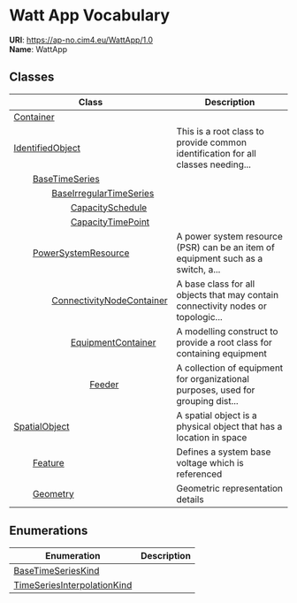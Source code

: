 # Watt App Vocabulary



**URI**: https://ap-no.cim4.eu/WattApp/1.0<br />
**Name**: WattApp



## Classes

| Class | Description |
| --- | --- |
| [Container](Container.md) |  |
| [IdentifiedObject](IdentifiedObject.md) | This is a root class to provide common identification for all classes needing... |
| &nbsp;&nbsp;&nbsp;&nbsp;&nbsp;&nbsp;&nbsp;&nbsp;[BaseTimeSeries](BaseTimeSeries.md) |  |
| &nbsp;&nbsp;&nbsp;&nbsp;&nbsp;&nbsp;&nbsp;&nbsp;&nbsp;&nbsp;&nbsp;&nbsp;&nbsp;&nbsp;&nbsp;&nbsp;[BaseIrregularTimeSeries](BaseIrregularTimeSeries.md) |  |
| &nbsp;&nbsp;&nbsp;&nbsp;&nbsp;&nbsp;&nbsp;&nbsp;&nbsp;&nbsp;&nbsp;&nbsp;&nbsp;&nbsp;&nbsp;&nbsp;&nbsp;&nbsp;&nbsp;&nbsp;&nbsp;&nbsp;&nbsp;&nbsp;[CapacitySchedule](CapacitySchedule.md) |  |
| &nbsp;&nbsp;&nbsp;&nbsp;&nbsp;&nbsp;&nbsp;&nbsp;&nbsp;&nbsp;&nbsp;&nbsp;&nbsp;&nbsp;&nbsp;&nbsp;&nbsp;&nbsp;&nbsp;&nbsp;&nbsp;&nbsp;&nbsp;&nbsp;[CapacityTimePoint](CapacityTimePoint.md) |  |
| &nbsp;&nbsp;&nbsp;&nbsp;&nbsp;&nbsp;&nbsp;&nbsp;[PowerSystemResource](PowerSystemResource.md) | A power system resource (PSR) can be an item of equipment such as a switch, a... |
| &nbsp;&nbsp;&nbsp;&nbsp;&nbsp;&nbsp;&nbsp;&nbsp;&nbsp;&nbsp;&nbsp;&nbsp;&nbsp;&nbsp;&nbsp;&nbsp;[ConnectivityNodeContainer](ConnectivityNodeContainer.md) | A base class for all objects that may contain connectivity nodes or topologic... |
| &nbsp;&nbsp;&nbsp;&nbsp;&nbsp;&nbsp;&nbsp;&nbsp;&nbsp;&nbsp;&nbsp;&nbsp;&nbsp;&nbsp;&nbsp;&nbsp;&nbsp;&nbsp;&nbsp;&nbsp;&nbsp;&nbsp;&nbsp;&nbsp;[EquipmentContainer](EquipmentContainer.md) | A modelling construct to provide a root class for containing equipment |
| &nbsp;&nbsp;&nbsp;&nbsp;&nbsp;&nbsp;&nbsp;&nbsp;&nbsp;&nbsp;&nbsp;&nbsp;&nbsp;&nbsp;&nbsp;&nbsp;&nbsp;&nbsp;&nbsp;&nbsp;&nbsp;&nbsp;&nbsp;&nbsp;&nbsp;&nbsp;&nbsp;&nbsp;&nbsp;&nbsp;&nbsp;&nbsp;[Feeder](Feeder.md) | A collection of equipment for organizational purposes, used for grouping dist... |
| [SpatialObject](SpatialObject.md) | A spatial object is a physical object that has a location in space |
| &nbsp;&nbsp;&nbsp;&nbsp;&nbsp;&nbsp;&nbsp;&nbsp;[Feature](Feature.md) | Defines a system base voltage which is referenced |
| &nbsp;&nbsp;&nbsp;&nbsp;&nbsp;&nbsp;&nbsp;&nbsp;[Geometry](Geometry.md) | Geometric representation details |





## Enumerations

| Enumeration | Description |
| --- | --- |
| [BaseTimeSeriesKind](BaseTimeSeriesKind.md) |  |
| [TimeSeriesInterpolationKind](TimeSeriesInterpolationKind.md) |  |




